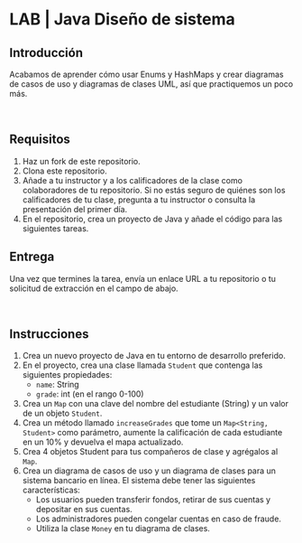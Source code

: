 # LAB | Java Diseño de sistema

## Introducción

Acabamos de aprender cómo usar Enums y HashMaps y crear diagramas de casos de uso y diagramas de clases UML, así que practiquemos un poco más.

<br>

## Requisitos

1. Haz un fork de este repositorio.
2. Clona este repositorio.
3. Añade a tu instructor y a los calificadores de la clase como colaboradores de tu repositorio. Si no estás seguro de quiénes son los calificadores de tu clase, pregunta a tu instructor o consulta la presentación del primer día.
4. En el repositorio, crea un proyecto de Java y añade el código para las siguientes tareas.

## Entrega

Una vez que termines la tarea, envía un enlace URL a tu repositorio o tu solicitud de extracción en el campo de abajo.

<br>

## Instrucciones

1. Crea un nuevo proyecto de Java en tu entorno de desarrollo preferido.
2. En el proyecto, crea una clase llamada `Student` que contenga las siguientes propiedades:
    - `name`: String
    - `grade`: int (en el rango 0-100)
3. Crea un `Map` con una clave del nombre del estudiante (String) y un valor de un objeto `Student`.
4. Crea un método llamado `increaseGrades` que tome un `Map<String, Student>` como parámetro, aumente la calificación de cada estudiante en un 10% y devuelva el mapa actualizado.
5. Crea 4 objetos Student para tus compañeros de clase y agrégalos al `Map`.
6. Crea un diagrama de casos de uso y un diagrama de clases para un sistema bancario en línea. El sistema debe tener las siguientes características:
    - Los usuarios pueden transferir fondos, retirar de sus cuentas y depositar en sus cuentas.
    - Los administradores pueden congelar cuentas en caso de fraude.
    - Utiliza la clase `Money` en tu diagrama de clases.

<br>  